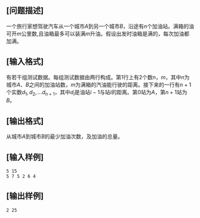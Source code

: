 ## [问题描述]

  一个旅行家想驾驶汽车从一个城市$A$到另一个城市$B$，沿途有$n$个加油站。满箱的油可开$m$公里数,且油箱最多可以装满$m$升油。假设出发时油箱是满的，每次加油都加满。

## [输入格式]

有若干组测试数据。每组测试数据由两行构成。第$1$行上有$2$个数$n$，$m$，其中$n$为城市$A$、$B$之间的加油站数，$m$为满箱的汽油能行驶的距离。接下来的一行有$n+1$个实数$d_1,d_2,...d_{n+1}$，其中$d_i$是油站$i-1$与站$i$的距离。第$0$站为$A$，第$n+1$站为$B$。

## [输出格式]

从城市$A$到城市$B$的最少加油次数，及加油的总量。

## [输入样例]

```
5 15
5 7 5 2 6 4
```

## [输出样例]

```
2 25
```
